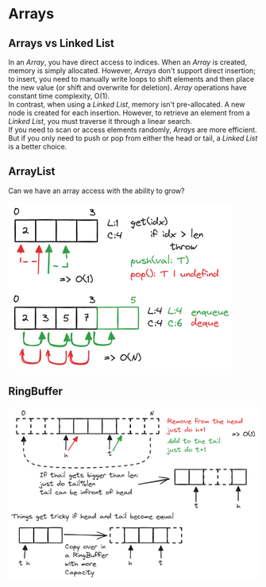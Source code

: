 # Arrays

## Arrays vs Linked List

In an _Array_, you have direct access to indices. When an _Array_ is created, memory is simply allocated. However, _Arrays_ don't support direct insertion; to insert, you need to manually write loops to shift elements and then place the new value (or shift and overwrite for deletion). _Array_ operations have constant time complexity, O(1).<br /> In contrast, when using a _Linked List_, memory isn't pre-allocated. A new node is created for each insertion. However, to retrieve an element from a _Linked List_, you must traverse it through a linear search. <br />If you need to scan or access elements randomly, _Arrays_ are more efficient. But if you only need to push or pop from either the head or tail, a _Linked List_ is a better choice.

## ArrayList

Can we have an array access with the ability to grow?

![array-list](./images/array-list.excalidraw.png)

## RingBuffer

![ring-buffer](./images/ring-buffer.excalidraw.png)
